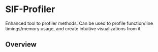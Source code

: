 # SIF-Profiler

Enhanced tool to profiler methods. Can be used to profile function/line timings/memory usage, and create intuitive visualizations from it

## Overview

